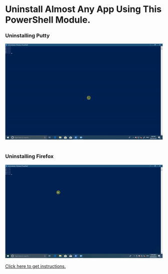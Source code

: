 # Uninstall Almost Any App Using This PowerShell Module.

### Uninstalling Putty
![alt text](/Screenshots/2.gif)
</br>
</br>
### Uninstalling Firefox
![alt text](/Screenshots/1.gif)
</br>


[Click here to get instructions.](https://www.linkedin.com/pulse/uninstall-almost-any-app-using-powershell-module-loveparteek-tiwana)
